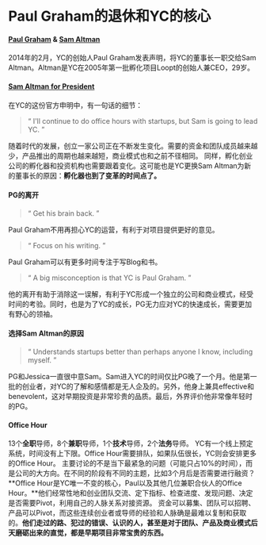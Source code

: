 # Paul Graham的退休和YC的核心

#### [Paul Graham](http://paulgraham.com/) & [Sam Altman](http://blog.samaltman.com/)
2014年的2月，YC的创始人Paul Graham发表声明，将YC的董事长一职交给Sam Altman。Altman是YC在2005年第一批孵化项目Loopt的创始人兼CEO，29岁。
#### [Sam Altman for President](http://blog.ycombinator.com/sam-altman-for-president)
在YC的这份官方申明中，有一句话的细节：
>  “ I'll continue to do office hours with startups, but Sam is going to lead YC. ”

随着时代的发展，创立一家公司正在不断发生变化。需要的资金和团队成员越来越少，产品推出的周期也越来越短，商业模式也和之前不径相同。
同样，孵化创业公司的孵化器和投资机构也需要跟着变化。这可能也是YC更换Sam Altman为新的董事长的原因：**孵化器也到了变革的时间点了。**

#### PG的离开
> “ Get his brain back. ”

Paul Graham不用再担心YC的运营，有利于对项目提供更好的意见。

> “ Focus on his writing. ”

Paul Graham可以有更多时间专注于写Blog和书。

> “ A big misconception is that YC is Paul Graham. ”

他的离开有助于消除这一误解，有利于YC形成一个独立的公司和商业模式，经受时间的考验。同时，也是为了YC的成长，PG无力应对YC的快速成长，需要更加有野心的领袖。

#### 选择Sam Altman的原因
> “ Understands startups better than perhaps anyone I know,  including myself. ”

PG和Jessica一直很中意Sam。Sam进入YC的时间仅比PG晚了一个月。他是第一批的创业者，对YC的了解和感情都是无人企及的。另外，他身上兼具effective和benevolent，这对早期投资是非常珍贵的品质。最后，外界评价他非常像年轻时的PG。

#### Office Hour
13个**全职**导师，8个**兼职**导师，1个**技术**导师，2个**法务**导师。
YC有一个线上预定系统，时间没有上下限。Office Hour需要排队，如果队伍很长，YC则会安排更多的Office Hour。
主要讨论的不是当下最紧急的问题（可能只占10%的时间），而是公司的大方向。在不同的阶段有不同的主题，比如3个月后是否需要进行融资？
**Office Hour是YC唯一不变的核心，Paul以及其他几位兼职合伙人的Office Hour。**他们经常性地和创业团队交流、定下指标、检查进度、发现问题、决定是否需要Pivot，利用自己的人脉关系对接资源。
资金可以募集、团队可以招聘、产品可以Pivot，而这些连续创业者或导师的经验和人脉确是最难以复制和获取的。**他们走过的路、犯过的错误、认识的人，甚至是对于团队、产品及商业模式后天磨砺出来的直觉，都是早期项目非常宝贵的东西。**
